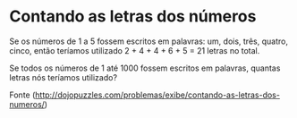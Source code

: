 # Contando as letras dos números # 

Se os números de 1 a 5 fossem escritos em palavras: um, dois, três, quatro, cinco, então teríamos utilizado 2 + 4 + 4 + 6 + 5 = 21 letras no total.

Se todos os números de 1 até 1000 fossem escritos em palavras, quantas letras nós teríamos utilizado?

Fonte (http://dojopuzzles.com/problemas/exibe/contando-as-letras-dos-numeros/)